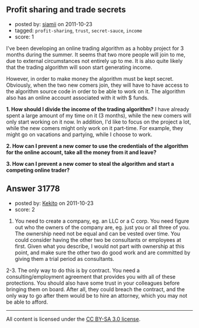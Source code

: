 ## Profit sharing and trade secrets

- posted by: [siamii](https://stackexchange.com/users/-1/10819-siamii) on 2011-10-23
- tagged: `profit-sharing`, `trust`, `secret-sauce`, `income`
- score: 1

I've been developing an online trading algorithm as a hobby project for 3 months during the summer. It seems that two more people will join to me, due to external circumstances not entirely up to me. It is also quite likely that the trading algorithm will soon start generating income.

However, in order to make money the algorithm must be kept secret. Obviously, when the two new comers join, they will have to have access to the algorithm source code in order to be able to work on it. The algorithm also has an online account associated with it with $ funds.

**1. How should I divide the income of the trading algorithm?** I have already spent a large amount of my time on it (3 months), while the new comers will only start working on it now.
In addition, I'd like to focus on the project a lot, while the new comers might only work on it part-time. For example, they might go on vacations and partying, while I choose to work.

**2. How can I prevent a new comer to use the credentials of the algorithm for the online account, take all the money from it and leave?**

**3. How can I prevent a new comer to steal the algorithm and start a competing online trader?**

 


## Answer 31778

- posted by: [Kekito](https://stackexchange.com/users/-1/5898-kekito) on 2011-10-23
- score: 2

1. You need to create a company, eg. an LLC or a C corp.  You need
    figure out who the owners of the company are, eg. just you or all
    three of you.  The ownership need not be equal and can be vested
    over time.  You could consider having the other two be consultants
    or employees at first.  Given what you describe, I would not part
    with ownership at this point, and make sure the other two do good
    work and are committed by giving them a trial period as consultants.

2-3. The only way to do this is by contract.  You need a consulting/employment agreement that provides you with all of these protections.  You should also have some trust in your colleagues before bringing them on board.  After all, they could breach the contract, and the only way to go after them would be to hire an attorney, which you may not be able to afford.



---

All content is licensed under the [CC BY-SA 3.0 license](https://creativecommons.org/licenses/by-sa/3.0/).
